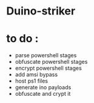 # Duino-striker



# to do :
- parse powershell stages
- obfuscate powershell stages
- encrypt powershell stages
- add amsi bypass
- host ps1 files
- generate ino payloads
- obfuscate and crypt it
